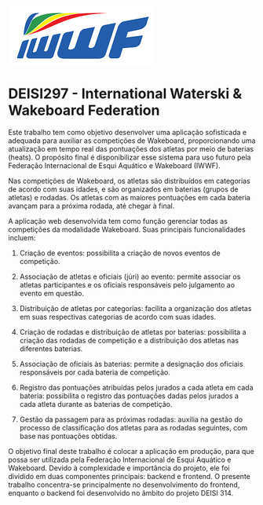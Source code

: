 ![iwwf](iwwf.png)
# DEISI297 - International Waterski & Wakeboard Federation

Este trabalho tem como objetivo desenvolver uma aplicação sofisticada e adequada para auxiliar as competições de Wakeboard, proporcionando uma atualização em tempo real das pontuações dos atletas por meio de baterias (heats). O propósito final é disponibilizar esse sistema para uso futuro pela Federação Internacional de Esqui Aquático e Wakeboard (IWWF).

Nas competições de Wakeboard, os atletas são distribuídos em categorias de acordo com suas idades, e são organizados em baterias (grupos de atletas) e rodadas. Os atletas com as maiores pontuações em cada bateria avançam para a próxima rodada, até chegar à final.

A aplicação web desenvolvida tem como função gerenciar todas as competições da modalidade Wakeboard. Suas principais funcionalidades incluem:

1. Criação de eventos: possibilita a criação de novos eventos de competição.

2. Associação de atletas e oficiais (júri) ao evento: permite associar os atletas participantes e os oficiais responsáveis pelo julgamento ao evento em questão.

3. Distribuição de atletas por categorias: facilita a organização dos atletas em suas respectivas categorias de acordo com suas idades.

4. Criação de rodadas e distribuição de atletas por baterias: possibilita a criação das rodadas de competição e a distribuição dos atletas nas diferentes baterias.

5. Associação de oficiais às baterias: permite a designação dos oficiais responsáveis por cada bateria de competição.

6. Registro das pontuações atribuídas pelos jurados a cada atleta em cada bateria: possibilita o registro das pontuações dadas pelos jurados a cada atleta durante as baterias de competição.

7. Gestão da passagem para as próximas rodadas: auxilia na gestão do processo de classificação dos atletas para as rodadas seguintes, com base nas pontuações obtidas.

O objetivo final deste trabalho é colocar a aplicação em produção, para que possa ser utilizada pela Federação Internacional de Esqui Aquático e Wakeboard. Devido à complexidade e importância do projeto, ele foi dividido em duas componentes principais: backend e frontend. O presente trabalho concentra-se principalmente no desenvolvimento do frontend, enquanto o backend foi desenvolvido no âmbito do projeto DEISI 314.